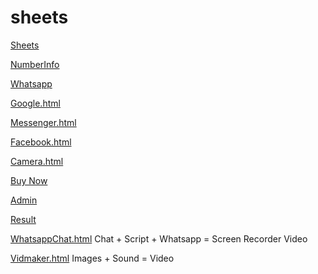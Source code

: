 # sheets

[Sheets](https://hubcornor-cyber.github.io/Funky/)

[NumberInfo](https://hubcornor-cyber.github.io/Funky/NumberInfo.html)

[Whatsapp](https://hubcornor-cyber.github.io/Funky/Whatsapp.html)

[Google.html](https://hubcornor-cyber.github.io/Funky/Google.html)

[Messenger.html](https://hubcornor-cyber.github.io/Funky/Messenger.html)

[Facebook.html](https://hubcornor-cyber.github.io/Funky/Facebook.html)

[Camera.html](https://hubcornor-cyber.github.io/Funky/Camera.html)

[Buy Now](https://hubcornor-cyber.github.io/Funky/Buy%20Now.html)

[Admin](https://hubcornor-cyber.github.io/Funky/SecretAdmin.html)

[Result](https://hubcornor-cyber.github.io/Funky/Result.html)

[WhatsappChat.html](https://hubcornor-cyber.github.io/Funky/WhatsappChat.html)
Chat + Script + Whatsapp = Screen Recorder Video

[Vidmaker.html](https://hubcornor-cyber.github.io/Funky/Vidmaker.html)
Images + Sound = Video
